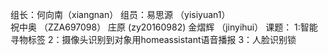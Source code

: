组长：何向南（xiangnan）
组员：易思源 （yisiyuan1）  
      祝中奥 （ZZA697098）
      庄原    (zy20160982)
      金熠辉   （jinyihui）
课题：
1:智能寻物标签
2：摄像头识别到对象用homeassistant语音播报 
3：人脸识别锁
